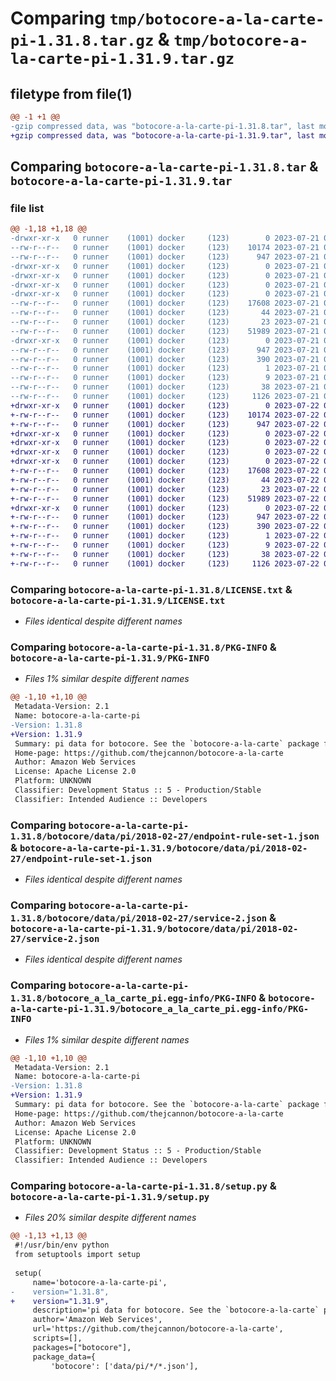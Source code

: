 # Comparing `tmp/botocore-a-la-carte-pi-1.31.8.tar.gz` & `tmp/botocore-a-la-carte-pi-1.31.9.tar.gz`

## filetype from file(1)

```diff
@@ -1 +1 @@
-gzip compressed data, was "botocore-a-la-carte-pi-1.31.8.tar", last modified: Fri Jul 21 01:21:43 2023, max compression
+gzip compressed data, was "botocore-a-la-carte-pi-1.31.9.tar", last modified: Sat Jul 22 01:20:45 2023, max compression
```

## Comparing `botocore-a-la-carte-pi-1.31.8.tar` & `botocore-a-la-carte-pi-1.31.9.tar`

### file list

```diff
@@ -1,18 +1,18 @@
-drwxr-xr-x   0 runner    (1001) docker     (123)        0 2023-07-21 01:21:43.883343 botocore-a-la-carte-pi-1.31.8/
--rw-r--r--   0 runner    (1001) docker     (123)    10174 2023-07-21 01:21:43.000000 botocore-a-la-carte-pi-1.31.8/LICENSE.txt
--rw-r--r--   0 runner    (1001) docker     (123)      947 2023-07-21 01:21:43.883343 botocore-a-la-carte-pi-1.31.8/PKG-INFO
-drwxr-xr-x   0 runner    (1001) docker     (123)        0 2023-07-21 01:21:43.883343 botocore-a-la-carte-pi-1.31.8/botocore/
-drwxr-xr-x   0 runner    (1001) docker     (123)        0 2023-07-21 01:21:43.883343 botocore-a-la-carte-pi-1.31.8/botocore/data/
-drwxr-xr-x   0 runner    (1001) docker     (123)        0 2023-07-21 01:21:43.883343 botocore-a-la-carte-pi-1.31.8/botocore/data/pi/
-drwxr-xr-x   0 runner    (1001) docker     (123)        0 2023-07-21 01:21:43.883343 botocore-a-la-carte-pi-1.31.8/botocore/data/pi/2018-02-27/
--rw-r--r--   0 runner    (1001) docker     (123)    17608 2023-07-21 01:21:06.000000 botocore-a-la-carte-pi-1.31.8/botocore/data/pi/2018-02-27/endpoint-rule-set-1.json
--rw-r--r--   0 runner    (1001) docker     (123)       44 2023-07-21 01:21:06.000000 botocore-a-la-carte-pi-1.31.8/botocore/data/pi/2018-02-27/examples-1.json
--rw-r--r--   0 runner    (1001) docker     (123)       23 2023-07-21 01:21:06.000000 botocore-a-la-carte-pi-1.31.8/botocore/data/pi/2018-02-27/paginators-1.json
--rw-r--r--   0 runner    (1001) docker     (123)    51989 2023-07-21 01:21:06.000000 botocore-a-la-carte-pi-1.31.8/botocore/data/pi/2018-02-27/service-2.json
-drwxr-xr-x   0 runner    (1001) docker     (123)        0 2023-07-21 01:21:43.883343 botocore-a-la-carte-pi-1.31.8/botocore_a_la_carte_pi.egg-info/
--rw-r--r--   0 runner    (1001) docker     (123)      947 2023-07-21 01:21:43.000000 botocore-a-la-carte-pi-1.31.8/botocore_a_la_carte_pi.egg-info/PKG-INFO
--rw-r--r--   0 runner    (1001) docker     (123)      390 2023-07-21 01:21:43.000000 botocore-a-la-carte-pi-1.31.8/botocore_a_la_carte_pi.egg-info/SOURCES.txt
--rw-r--r--   0 runner    (1001) docker     (123)        1 2023-07-21 01:21:43.000000 botocore-a-la-carte-pi-1.31.8/botocore_a_la_carte_pi.egg-info/dependency_links.txt
--rw-r--r--   0 runner    (1001) docker     (123)        9 2023-07-21 01:21:43.000000 botocore-a-la-carte-pi-1.31.8/botocore_a_la_carte_pi.egg-info/top_level.txt
--rw-r--r--   0 runner    (1001) docker     (123)       38 2023-07-21 01:21:43.883343 botocore-a-la-carte-pi-1.31.8/setup.cfg
--rw-r--r--   0 runner    (1001) docker     (123)     1126 2023-07-21 01:21:43.000000 botocore-a-la-carte-pi-1.31.8/setup.py
+drwxr-xr-x   0 runner    (1001) docker     (123)        0 2023-07-22 01:20:45.421233 botocore-a-la-carte-pi-1.31.9/
+-rw-r--r--   0 runner    (1001) docker     (123)    10174 2023-07-22 01:20:45.000000 botocore-a-la-carte-pi-1.31.9/LICENSE.txt
+-rw-r--r--   0 runner    (1001) docker     (123)      947 2023-07-22 01:20:45.421233 botocore-a-la-carte-pi-1.31.9/PKG-INFO
+drwxr-xr-x   0 runner    (1001) docker     (123)        0 2023-07-22 01:20:45.417233 botocore-a-la-carte-pi-1.31.9/botocore/
+drwxr-xr-x   0 runner    (1001) docker     (123)        0 2023-07-22 01:20:45.417233 botocore-a-la-carte-pi-1.31.9/botocore/data/
+drwxr-xr-x   0 runner    (1001) docker     (123)        0 2023-07-22 01:20:45.417233 botocore-a-la-carte-pi-1.31.9/botocore/data/pi/
+drwxr-xr-x   0 runner    (1001) docker     (123)        0 2023-07-22 01:20:45.417233 botocore-a-la-carte-pi-1.31.9/botocore/data/pi/2018-02-27/
+-rw-r--r--   0 runner    (1001) docker     (123)    17608 2023-07-22 01:20:09.000000 botocore-a-la-carte-pi-1.31.9/botocore/data/pi/2018-02-27/endpoint-rule-set-1.json
+-rw-r--r--   0 runner    (1001) docker     (123)       44 2023-07-22 01:20:09.000000 botocore-a-la-carte-pi-1.31.9/botocore/data/pi/2018-02-27/examples-1.json
+-rw-r--r--   0 runner    (1001) docker     (123)       23 2023-07-22 01:20:09.000000 botocore-a-la-carte-pi-1.31.9/botocore/data/pi/2018-02-27/paginators-1.json
+-rw-r--r--   0 runner    (1001) docker     (123)    51989 2023-07-22 01:20:09.000000 botocore-a-la-carte-pi-1.31.9/botocore/data/pi/2018-02-27/service-2.json
+drwxr-xr-x   0 runner    (1001) docker     (123)        0 2023-07-22 01:20:45.421233 botocore-a-la-carte-pi-1.31.9/botocore_a_la_carte_pi.egg-info/
+-rw-r--r--   0 runner    (1001) docker     (123)      947 2023-07-22 01:20:45.000000 botocore-a-la-carte-pi-1.31.9/botocore_a_la_carte_pi.egg-info/PKG-INFO
+-rw-r--r--   0 runner    (1001) docker     (123)      390 2023-07-22 01:20:45.000000 botocore-a-la-carte-pi-1.31.9/botocore_a_la_carte_pi.egg-info/SOURCES.txt
+-rw-r--r--   0 runner    (1001) docker     (123)        1 2023-07-22 01:20:45.000000 botocore-a-la-carte-pi-1.31.9/botocore_a_la_carte_pi.egg-info/dependency_links.txt
+-rw-r--r--   0 runner    (1001) docker     (123)        9 2023-07-22 01:20:45.000000 botocore-a-la-carte-pi-1.31.9/botocore_a_la_carte_pi.egg-info/top_level.txt
+-rw-r--r--   0 runner    (1001) docker     (123)       38 2023-07-22 01:20:45.421233 botocore-a-la-carte-pi-1.31.9/setup.cfg
+-rw-r--r--   0 runner    (1001) docker     (123)     1126 2023-07-22 01:20:45.000000 botocore-a-la-carte-pi-1.31.9/setup.py
```

### Comparing `botocore-a-la-carte-pi-1.31.8/LICENSE.txt` & `botocore-a-la-carte-pi-1.31.9/LICENSE.txt`

 * *Files identical despite different names*

### Comparing `botocore-a-la-carte-pi-1.31.8/PKG-INFO` & `botocore-a-la-carte-pi-1.31.9/PKG-INFO`

 * *Files 1% similar despite different names*

```diff
@@ -1,10 +1,10 @@
 Metadata-Version: 2.1
 Name: botocore-a-la-carte-pi
-Version: 1.31.8
+Version: 1.31.9
 Summary: pi data for botocore. See the `botocore-a-la-carte` package for more info.
 Home-page: https://github.com/thejcannon/botocore-a-la-carte
 Author: Amazon Web Services
 License: Apache License 2.0
 Platform: UNKNOWN
 Classifier: Development Status :: 5 - Production/Stable
 Classifier: Intended Audience :: Developers
```

### Comparing `botocore-a-la-carte-pi-1.31.8/botocore/data/pi/2018-02-27/endpoint-rule-set-1.json` & `botocore-a-la-carte-pi-1.31.9/botocore/data/pi/2018-02-27/endpoint-rule-set-1.json`

 * *Files identical despite different names*

### Comparing `botocore-a-la-carte-pi-1.31.8/botocore/data/pi/2018-02-27/service-2.json` & `botocore-a-la-carte-pi-1.31.9/botocore/data/pi/2018-02-27/service-2.json`

 * *Files identical despite different names*

### Comparing `botocore-a-la-carte-pi-1.31.8/botocore_a_la_carte_pi.egg-info/PKG-INFO` & `botocore-a-la-carte-pi-1.31.9/botocore_a_la_carte_pi.egg-info/PKG-INFO`

 * *Files 1% similar despite different names*

```diff
@@ -1,10 +1,10 @@
 Metadata-Version: 2.1
 Name: botocore-a-la-carte-pi
-Version: 1.31.8
+Version: 1.31.9
 Summary: pi data for botocore. See the `botocore-a-la-carte` package for more info.
 Home-page: https://github.com/thejcannon/botocore-a-la-carte
 Author: Amazon Web Services
 License: Apache License 2.0
 Platform: UNKNOWN
 Classifier: Development Status :: 5 - Production/Stable
 Classifier: Intended Audience :: Developers
```

### Comparing `botocore-a-la-carte-pi-1.31.8/setup.py` & `botocore-a-la-carte-pi-1.31.9/setup.py`

 * *Files 20% similar despite different names*

```diff
@@ -1,13 +1,13 @@
 #!/usr/bin/env python
 from setuptools import setup
 
 setup(
     name='botocore-a-la-carte-pi',
-    version="1.31.8",
+    version="1.31.9",
     description='pi data for botocore. See the `botocore-a-la-carte` package for more info.',
     author='Amazon Web Services',
     url='https://github.com/thejcannon/botocore-a-la-carte',
     scripts=[],
     packages=["botocore"],
     package_data={
         'botocore': ['data/pi/*/*.json'],
```

